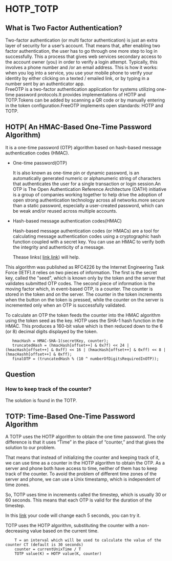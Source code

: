 # HOTP_TOTP
## What is Two Factor Authentication?
Two-factor authentication (or multi factor authentication) is just an extra layer of security for a user’s account. That means that, after enabling two factor authentication, the user has to go through one more step to log in successfully. This a process that gives web services secondary access to the account owner (you) in order to verify a login attempt. Typically, this involves a phone number and /or an email address. This is how it works: when you log into a service, you use your mobile phone to verify your identity by either clicking on a texted / emailed link, or by typing in a number sent by an authenticator app.  
FreeOTP is a two-factor authentication application for systems utilizing one-time password protocols.It provides implementations of HOTP and TOTP.Tokens can be added by scanning a QR code or by manually entering in the token configuration.FreeOTP implements open standards: HOTP and TOTP.
## HOTP( An HMAC-Based One-Time Password Algorithm)
It is a one-time password (OTP) algorithm based on hash-based message authentication codes (HMAC).

- One-time password(OTP)
 
  It is also known as one-time pin or dynamic password, is an automatically generated numeric or alphanumeric string of characters that authenticates the user for a single transaction or login session.An OTP is The Open Authentication Reference Architecture (OATH) initiative is a group of companies working together to help drive the adoption of open strong authentication technology across all networks.more secure than a static password, especially a user-created password, which can be weak and/or reused across multiple accounts.

- Hash-based message authentication codes(HMAC)

  Hash-based message authentication codes (or HMACs) are a tool for calculating message authentication codes using a cryptographic hash function coupled with a secret key. You can use an HMAC to verify both the integrity and authenticity of a message.
  
  Thease links( [link](https://cryptography.io/en/latest/hazmat/primitives/mac/hmac/),[link](https://asecuritysite.com/encryption/hotp)) will help.
  
This algorithm was published as RFC4226 by the Internet Engineering Task Force (IETF).it relies on two pieces of information. The first is the secret key, called the "seed", which is known only by the token and the server that validates submitted OTP codes. The second piece of information is the moving factor which, in event-based OTP, is a counter. The counter is stored in the token and on the server. The counter in the token increments when the button on the token is pressed, while the counter on the server is incremented only when an OTP is successfully validated.
  
  To calculate an OTP the token feeds the counter into the HMAC algorithm using the token seed as the key. HOTP uses the SHA-1 hash function in the HMAC. This produces a 160-bit value which is then reduced down to the 6 (or 8) decimal digits displayed by the token.
  
  ```
     hmacHash = HMAC-SHA-1(secretKey, counter);
     truncatedHash = (hmacHash[offset++] & 0x7f) << 24 | (hmacHash[offset++] & 0xff) << 16 | (hmacHash[offset++] & 0xff) << 8 |      (hmacHashh[offset++] & 0xff);
     finalOTP = (truncatedHash % (10 ^ numberOfDigitsRequiredInOTP));
  ```
## Question
  ### How to keep track of the counter?
  The solution is found in the TOTP.
  
## TOTP: Time-Based One-Time Password Algorithm
  A TOTP uses the HOTP algorithm to obtain the one time password. The only difference is that it uses “Time” in the place of “counter,” and that gives the solution to our problem.
  
  That means that instead of initializing the counter and keeping track of it, we can use time as a counter in the HOTP algorithm to obtain the OTP. As a server and phone both have access to time, neither of them has to keep track of the counter. To avoid the problem of different time zones of the server and phone, we can use a Unix timestamp, which is independent of time zones.

  So, TOTP uses time in increments called the timestep, which is usually 30 or 60 seconds. This means that each OTP is valid for the duration of the timestep.

  In this [link](https://asecuritysite.com/encryption/totp) your code will change each 5 seconds, you can try it.

  TOTP uses the HOTP algorithm, substituting the counter with a non-decreasing value based on the current time.
  
 ```
     T = an interval which will be used to calculate the value of the counter CT (default is 30 seconds) 
     counter = currentUnixTime / T
     TOTP value(K) = HOTP value(K, counter)
```
